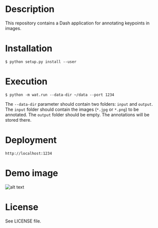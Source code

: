 # Description
This repository contains a Dash application for annotating keypoints in images.

# Installation
```
$ python setup.py install --user
```

# Execution
```
$ python -m wat.run --data-dir ~/data --port 1234
```
The ```--data-dir``` parameter should contain two folders: ```input``` and ```output```.
The ```input``` folder should contain the images (```*.jpg``` or ```*.png```) to be annotated.
The ```output``` folder should be empty. The annotations will be stored there.

# Deployment
```http://localhost:1234```

# Demo image
![alt text](https://github.com/luiscarlosgph/keypoint-annotation-tool/blob/main/demo/demo.jpg?raw=true)

# License
See LICENSE file.
